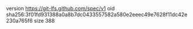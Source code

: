 version https://git-lfs.github.com/spec/v1
oid sha256:3f01fd931388a0a8b7dc0433557582a580e2eeec49e7628f11dc42e230a765f6
size 388
